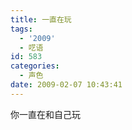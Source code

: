 ```yaml
---
title: 一直在玩
tags:
  - '2009'
  - 呓语
id: 583
categories:
  - 声色
date: 2009-02-07 10:43:41
---
```


你一直在和自己玩